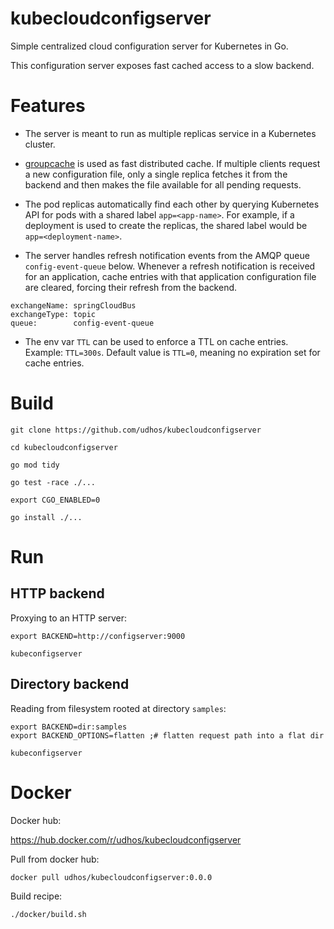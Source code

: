 # kubecloudconfigserver

Simple centralized cloud configuration server for Kubernetes in Go.

This configuration server exposes fast cached access to a slow backend.

# Features

- The server is meant to run as multiple replicas service in a Kubernetes cluster.

- [groupcache](https://github.com/golang/groupcache) is used as fast distributed cache. If multiple clients request a new configuration file, only a single replica fetches it from the backend and then makes the file available for all pending requests.

- The pod replicas automatically find each other by querying Kubernetes API for pods with a shared label `app=<app-name>`. For example, if a deployment is used to create the replicas, the shared label would be `app=<deployment-name>`.

- The server handles refresh notification events from the AMQP queue `config-event-queue` below. Whenever a refresh notification is received for an application, cache entries with that application configuration file are cleared, forcing their refresh from the backend.

```
exchangeName: springCloudBus
exchangeType: topic
queue:        config-event-queue
```

- The env var `TTL` can be used to enforce a TTL on cache entries. Example: `TTL=300s`. Default value is `TTL=0`, meaning no expiration set for cache entries.

# Build

```
git clone https://github.com/udhos/kubecloudconfigserver

cd kubecloudconfigserver

go mod tidy

go test -race ./...

export CGO_ENABLED=0

go install ./...
```

# Run

## HTTP backend

Proxying to an HTTP server:

```
export BACKEND=http://configserver:9000

kubeconfigserver
```

## Directory backend

Reading from filesystem rooted at directory `samples`:

```
export BACKEND=dir:samples
export BACKEND_OPTIONS=flatten ;# flatten request path into a flat dir

kubeconfigserver
```

# Docker

Docker hub:

https://hub.docker.com/r/udhos/kubecloudconfigserver

Pull from docker hub:

```
docker pull udhos/kubecloudconfigserver:0.0.0
```

Build recipe:

```
./docker/build.sh
```
